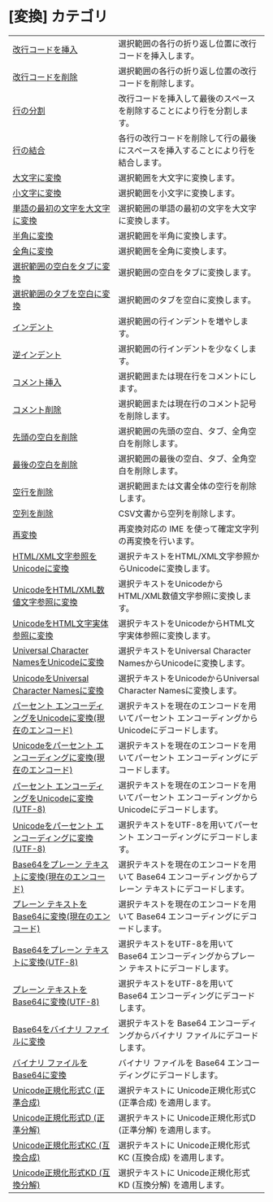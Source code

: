 # \[変換\] カテゴリ

|     |     |
| --- | --- |
| [改行コードを挿入](../edit/insert_cr_wrap) | 選択範囲の各行の折り返し位置に改行コードを挿入します。 |
| [改行コードを削除](../edit/delete_cr_wrap) | 選択範囲の各行の折り返し位置の改行コードを削除します。 |
| [行の分割](../edit/split_lines) | 改行コードを挿入して最後のスペースを削除することにより行を分割します。 |
| [行の結合](../edit/join_lines) | 各行の改行コードを削除して行の最後にスペースを挿入することにより行を結合します。 |
| [大文字に変換](../edit/make_upper) | 選択範囲を大文字に変換します。 |
| [小文字に変換](../edit/make_lower) | 選択範囲を小文字に変換します。 |
| [単語の最初の文字を大文字に変換](../edit/capitalize) | 選択範囲の単語の最初の文字を大文字に変換します。 |
| [半角に変換](../edit/zen_to_han) | 選択範囲を半角に変換します。 |
| [全角に変換](../edit/han_to_zen) | 選択範囲を全角に変換します。 |
| [選択範囲の空白をタブに変換](../edit/tabify) | 選択範囲の空白をタブに変換します。 |
| [選択範囲のタブを空白に変換](../edit/untabify) | 選択範囲のタブを空白に変換します。 |
| [インデント](../edit/indent) | 選択範囲の行インデントを増やします。 |
| [逆インデント](../edit/unindent) | 選択範囲の行インデントを少なくします。 |
| [コメント挿入](../edit/edit_comment) | 選択範囲または現在行をコメントにします。 |
| [コメント削除](../edit/edit_uncomment) | 選択範囲または現在行のコメント記号を削除します。 |
| [先頭の空白を削除](../edit/sel_trim_left) | 選択範囲の先頭の空白、タブ、全角空白を削除します。 |
| [最後の空白を削除](../edit/sel_trim_right) | 選択範囲の最後の空白、タブ、全角空白を削除します。 |
| [空行を削除](../edit/remove_empty_lines) | 選択範囲または文書全体の空行を削除します。 |
| [空列を削除](../edit/remove_empty_columns) | CSV文書から空列を削除します。 |
| [再変換](../edit/reconvert) | 再変換対応の IME を使って確定文字列の再変換を行います。 |
| [HTML/XML文字参照をUnicodeに変換](../edit/decode_html_char_ref) | 選択テキストをHTML/XML文字参照からUnicodeに変換します。 |
| [UnicodeをHTML/XML数値文字参照に変換](../edit/encode_html_char_ref) | 選択テキストをUnicodeからHTML/XML数値文字参照に変換します。 |
| [UnicodeをHTML文字実体参照に変換](../edit/encode_html_char_entity_ref) | 選択テキストをUnicodeからHTML文字実体参照に変換します。 |
| [Universal Character NamesをUnicodeに変換](../edit/decode_ucn) | 選択テキストをUniversal Character NamesからUnicodeに変換します。 |
| [UnicodeをUniversal Character Namesに変換](../edit/encode_ucn) | 選択テキストをUnicodeからUniversal Character Namesに変換します。 |
| [パーセント エンコーディングをUnicodeに変換(現在のエンコード)](../edit/decode_percent) | 選択テキストを現在のエンコードを用いてパーセント エンコーディングからUnicodeにデコードします。 |
| [Unicodeをパーセント エンコーディングに変換(現在のエンコード)](../edit/encode_percent) | 選択テキストを現在のエンコードを用いてパーセント エンコーディングにデコードします。 |
| [パーセント エンコーディングをUnicodeに変換(UTF-8)](../edit/decode_percent_utf8) | 選択テキストを現在のエンコードを用いてパーセント エンコーディングからUnicodeにデコードします。 |
| [Unicodeをパーセント エンコーディングに変換(UTF-8)](../edit/encode_percent_utf8) | 選択テキストをUTF-8を用いてパーセント エンコーディングにデコードします。 |
| [Base64をプレーン テキストに変換(現在のエンコード)](../edit/decode_base64) | 選択テキストを現在のエンコードを用いて Base64 エンコーディングからプレーン テキストにデコードします。 |
| [プレーン テキストをBase64に変換(現在のエンコード)](../edit/encode_base64) | 選択テキストを現在のエンコードを用いて Base64 エンコーディングにデコードします。 |
| [Base64をプレーン テキストに変換(UTF-8)](../edit/decode_base64_utf8) | 選択テキストをUTF-8を用いて Base64 エンコーディングからプレーン テキストにデコードします。 |
| [プレーン テキストをBase64に変換(UTF-8)](../edit/encode_base64_utf8) | 選択テキストをUTF-8を用いて Base64 エンコーディングにデコードします。 |
| [Base64をバイナリ ファイルに変換](../edit/decode_base64_binary) | 選択テキストを Base64 エンコーディングからバイナリ ファイルにデコードします。 |
| [バイナリ ファイルをBase64に変換](../edit/encode_base64_binary) | バイナリ ファイルを Base64 エンコーディングにデコードします。 |
| [Unicode正規化形式C (正準合成)](../edit/unicode_norm_fc) | 選択テキストに Unicode正規化形式C (正準合成) を適用します。 |
| [Unicode正規化形式D (正準分解)](../edit/unicode_norm_fd) | 選択テキストに Unicode正規化形式D (正準分解) を適用します。 |
| [Unicode正規化形式KC (互換合成)](../edit/unicode_norm_fkc) | 選択テキストに Unicode正規化形式KC (互換合成) を適用します。 |
| [Unicode正規化形式KD (互換分解)](../edit/unicode_norm_fkd) | 選択テキストに Unicode正規化形式KD (互換分解) を適用します。 |
